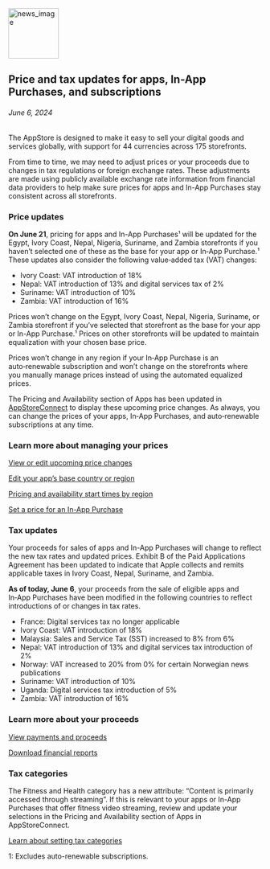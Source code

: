 <!-- ### MySkills
BootStrap & React.js  
<img src="https://img.shields.io/badge/HTML5-E34F26?style=flat-square&logo=HTML5&logoColor=white"/></a>
<img src="https://img.shields.io/badge/CSS3-1572B6?style=flat-square&logo=CSS3&logoColor=white"/></a>
<img src="https://img.shields.io/badge/JavaScript-F7DF1E?style=flat-square&logo=JavaScript&logoColor=white"/></a>
<img src="https://img.shields.io/badge/React.js-1E8CBE?style=flat-square&logo=JavaScript&logoColor=white"/></a>   -->

<!-- Android & IOS  
<img src="https://img.shields.io/badge/Java-007396?style=flat-square&logo=Java&logoColor=white"/></a>
<img src="https://img.shields.io/badge/Swift-F05138?style=flat-square&logo=Swift&logoColor=white"/></a> -->
<!-- 
Languages  
<img src="https://img.shields.io/badge/C-A8B9CC?style=flat-square&logo=C&logoColor=white"/></a>
<img src="https://img.shields.io/badge/C++-00599C?style=flat-square&logo=C%2B%2B&logoColor=white"/></a>
<img src="https://img.shields.io/badge/Python-3776AB?style=flat-square&logo=Python&logoColor=white"/></a>

algorithms  
<img src="https://img.shields.io/badge/Baekjoon-Gold4-gold?style=flat-square&labelColor=004088"/></a> -->
<!-- 
Contact  
[<img src="https://img.shields.io/badge/l06094@gmail.com-EA4335?style=flat-square&logo=Gmail&logoColor=white"/>](l06094@gmail.com)
<a href="dlwjsgml02@naver.com"><img src="https://img.shields.io/badge/dlwjsgml02@naver.com-0ABF53?style=flat-square&logo=Nintendo&logoColor=white"/></a>
<img src="https://img.shields.io/badge/jeon__hui__22-E4405F?style=flat-square&logo=Instagram&logoColor=white"/></a>  

---
![Top Langs](https://github-readme-stats.vercel.app/api/top-langs/?username=6810779s&layout=compact&theme=algolia) 

![Jeonhui's GitHub stats](https://github-readme-stats.vercel.app/api?username=Jeonhui&show_icons=true&theme=algolia)  
 -->

<!-- [![Solved.ac
프로필](http://mazassumnida.wtf/api/v2/generate_badge?boj=whas02)](https://solved.ac/whas02)  

# IOS developer News -->

<!--
 <pre>
    ___  _______   ________  ________   ___  ___  ___  ___  ___     
   |\  \|\  ___ \ |\   __  \|\   ___  \|\  \|\  \|\  \|\  \|\  \    
   \ \  \ \   __/|\ \  \|\  \ \  \\ \  \ \  \\\  \ \  \\\  \ \  \   
 __ \ \  \ \  \_|/_\ \  \\\  \ \  \\ \  \ \   __  \ \  \\\  \ \  \  
|\  \\_\  \ \  \_|\ \ \  \\\  \ \  \\ \  \ \  \ \  \ \  \\\  \ \  \ 
\ \________\ \_______\ \_______\ \__\\ \__\ \__\ \__\ \_______\ \__\
 \|________|\|_______|\|_______|\|__| \|__|\|__|\|__|\|_______|\|__|</pre>
                                                          
                                                                    
-->                                                                    

<img src="https://developer.apple.com/assets/elements/icons/asc-outline/asc-outline-128x128_2x.png" alt="news_image" width="100"/>  

## Price and tax updates for apps, In-App Purchases, and subscriptions  

###### June 6, 2024  
<div class="article-text"><p>The AppStore is designed to make it easy to sell your digital goods and services globally, with support for 44 currencies across 175 storefronts.</p><p>From time to time, we may need to adjust prices or your proceeds due to changes in tax regulations or foreign exchange rates. These adjustments are made using publicly available exchange rate information from financial data providers to help make sure prices for apps and In-App Purchases stay consistent across all storefronts.</p><h3>Price updates</h3><p><strong>On June 21</strong>, pricing for apps and In-App Purchases¹ will be updated for the Egypt, Ivory Coast, Nepal, Nigeria, Suriname, and Zambia storefronts if you haven’t selected one of these as the base for your app or In‑App Purchase.¹ These updates also consider the following value‑added tax (VAT) changes:</p><ul>
<li>Ivory Coast: VAT introduction of 18%</li>
<li>Nepal: VAT introduction of 13% and digital services tax of 2%</li>
<li>Suriname: VAT introduction of 10%</li>
<li>Zambia: VAT introduction of 16%</li>
</ul><p>Prices won’t change on the Egypt, Ivory Coast, Nepal, Nigeria, Suriname, or Zambia storefront if you’ve selected that storefront as the base for your app or In-App Purchase.¹ Prices on other storefronts will be updated to maintain equalization with your chosen base price.</p><p>Prices won’t change in any region if your In‑App Purchase is an auto‑renewable subscription and won’t change on the storefronts where you manually manage prices instead of using the automated equalized prices.</p><p>The Pricing and Availability section of Apps has been updated in <a href="https://appstoreconnect.apple.com/login">AppStoreConnect</a> to display these upcoming price changes. As always, you can change the prices of your apps, In‑App Purchases, and auto‑renewable subscriptions at any time.</p><h3>Learn more about managing your prices</h3><p><a href="https://developer.apple.com/help/app-store-connect/manage-app-pricing/schedule-price-changes#view-or-edit-upcoming-price-changes">View or edit upcoming <span class="icon icon-after icon-chevronright nowrap">price changes</span></a></p><p><a href="https://developer.apple.com/help/app-store-connect/manage-app-pricing/set-a-price#edit-your-apps-base-country-or-region">Edit your app’s base country <span class="icon icon-after icon-chevronright nowrap">or region</span></a></p><p><a href="https://developer.apple.com/help/app-store-connect/reference/app-store-pricing-and-availability-start-times-by-country-or-region/">Pricing and availability start times <span class="icon icon-after icon-chevronright nowrap">by region</span></a></p><p><a href="https://developer.apple.com/help/app-store-connect/manage-in-app-purchases/set-a-price-for-an-in-app-purchase">Set a price for an <span class="icon icon-after icon-chevronright nowrap">In-App Purchase</span></a></p><h3>Tax updates</h3><p>Your proceeds for sales of apps and In-App Purchases will change to reflect the new tax rates and updated prices. Exhibit B of the Paid Applications Agreement has been updated to indicate that Apple collects and remits applicable taxes in Ivory Coast, Nepal, Suriname, and Zambia.</p><p><strong>As of today, June 6</strong>, your proceeds from the sale of eligible apps and In‑App Purchases have been modified in the following countries to reflect introductions of or changes in tax rates.</p><ul>
<li>France: Digital services tax no longer applicable</li>
<li>Ivory Coast: VAT introduction of 18%</li>
<li>Malaysia: Sales and Service Tax (SST) increased to 8% from 6%</li>
<li>Nepal: VAT introduction of 13% and digital services tax introduction of 2%</li>
<li>Norway: VAT increased to 20% from 0% for certain Norwegian news publications</li>
<li>Suriname: VAT introduction of 10%</li>
<li>Uganda: Digital services tax introduction of 5%</li>
<li>Zambia: VAT introduction of 16%</li>
</ul><h3>Learn more about your proceeds</h3><p><a href="https://developer.apple.com/help/app-store-connect/getting-paid/view-payments-and-proceeds/">View payments <span class="icon icon-after icon-chevronright nowrap">and proceeds</span></a></p><p><a href="https://developer.apple.com/help/app-store-connect/getting-paid/download-financial-reports">Download <span class="icon icon-after icon-chevronright nowrap">financial reports</span></a></p><h3>Tax categories</h3><p>The Fitness and Health category has a new attribute: “Content is primarily accessed through streaming”. If this is relevant to your apps or In-App Purchases that offer fitness video streaming, review and update your selections in the Pricing and Availability section of Apps in AppStoreConnect.</p><p><a href="https://developer.apple.com/help/app-store-connect/manage-app-information/set-a-tax-category">Learn about setting <span class="icon icon-after icon-chevronright nowrap">tax categories</span></a></p><p class="sosumi margin-top-small">1: Excludes auto-renewable subscriptions.</p></div>  
